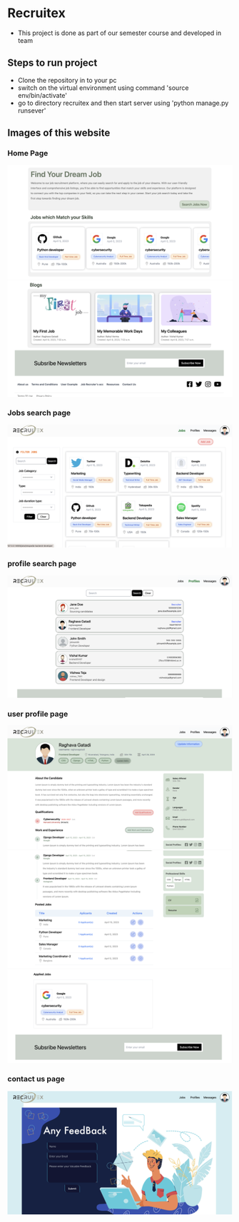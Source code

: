 # Recruitex
- This project is done as part of our semester course and developed in team
## Steps to run project
- Clone the repository in to your pc 
- switch on the virtual environment using command 'source env/bin/activate'
- go to directory recruitex and then start server using 'python manage.py runsever'

## Images of this website
### Home Page
![home page 1](website_images/home_1.png)
![home page 1](website_images/home_2.png)

### Jobs search page
![home page 1](website_images/job_search.png)

### profile search page
![home page 1](website_images/profiles_search_page.png)

### user profile page
![home page 1](website_images/profile_page_1.png)
![home page 1](website_images/profile_page_2.png)
![home page 1](website_images/profile_page_3.png)

### contact us page
![home page 1](website_images/contact_us.png)
